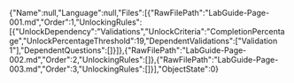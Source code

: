 {"Name":null,"Language":null,"Files":[{"RawFilePath":"LabGuide-Page-001.md","Order":1,"UnlockingRules":[{"UnlockDependency":"Validations","UnlockCriteria":"CompletionPercentage","UnlockPercentageThreshold":19,"DependentValidations":["Validation 1"],"DependentQuestions":[]}]},{"RawFilePath":"LabGuide-Page-002.md","Order":2,"UnlockingRules":[]},{"RawFilePath":"LabGuide-Page-003.md","Order":3,"UnlockingRules":[]}],"ObjectState":0}